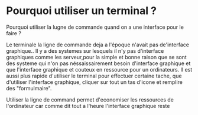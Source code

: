



# Pourquoi utiliser un terminal ?


Pourquoi utiliser la lugne de commande quand on a une interface pour le faire ?

Le terminale la ligne de commande deja a l'époque n'avait 
pas de'interface graphique..
Il y a des systemes sur lesquels il n'y pas d'interface 
graphiques comme les serveur,pour la simple et bonne raison 
que se sont des systeme qui n'on pas néssaissairement besoin 
d'interface graphique et que l'interface graphique et couteux 
en ressource pour un ordinateurs.
Il est aussi plus rapide d'utiliser le terminal pour effectuer 
certaine tache, que d'utiliser l'interface graphique, cliquer 
sur tout un tas d'icone et remplire des "formulmaire".

Utiliser la ligne de command permet d'economiser les ressources 
de l'ordinateur car comme dit tout a l'heure l'interface graphique reste

